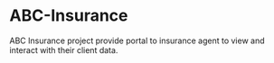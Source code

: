 # ABC-Insurance
ABC Insurance project provide portal to insurance agent to view and interact with their client data.
